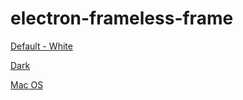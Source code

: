 # electron-frameless-frame

[Default - White](http://i.imgur.com/J2NkRoD.png)

[Dark](http://i.imgur.com/4qM0gq4.png)

[Mac OS](http://i.imgur.com/uR35P6e.png)
